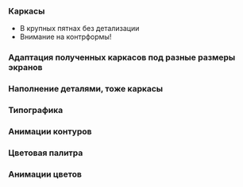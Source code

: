 ### Каркасы
- В крупных пятнах без детализации
- Внимание на контрформы!

### Адаптация полученных каркасов под разные размеры экранов 

### Наполнение деталями, тоже каркасы

### Типографика

### Анимации контуров

### Цветовая палитра

### Анимации цветов

